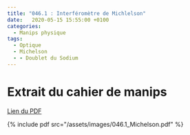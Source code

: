 ```yaml
---
title: "046.1 : Interféromètre de Michlelson"
date:   2020-05-15 15:55:00 +0100
categories:
  - Manips physique
tags:
  - Optique
  - Michelson
  - - Doublet du Sodium
---
```


# Extrait du cahier de manips

[Lien du PDF](/assets/images/046.1_Michelson.pdf)

{% include pdf src="/assets/images/046.1_Michelson.pdf" %}
